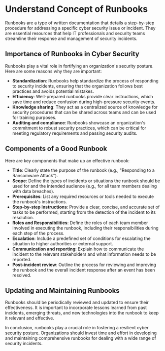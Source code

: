 # Understand Concept of Runbooks

Runbooks are a type of written documentation that details a step-by-step procedure for addressing a specific cyber security issue or incident. They are essential resources that help IT professionals and security teams streamline their response and management of security incidents.

## Importance of Runbooks in Cyber Security

Runbooks play a vital role in fortifying an organization's security posture. Here are some reasons why they are important:

- **Standardization**: Runbooks help standardize the process of responding to security incidents, ensuring that the organization follows best practices and avoids potential mistakes.
- **Efficiency**: Well-prepared runbooks provide clear instructions, which save time and reduce confusion during high-pressure security events.
- **Knowledge sharing**: They act as a centralized source of knowledge for security procedures that can be shared across teams and can be used for training purposes.
- **Auditing and compliance**: Runbooks showcase an organization's commitment to robust security practices, which can be critical for meeting regulatory requirements and passing security audits.

## Components of a Good Runbook

Here are key components that make up an effective runbook:

- **Title**: Clearly state the purpose of the runbook (e.g., "Responding to a Ransomware Attack").
- **Scope**: Define the types of incidents or situations the runbook should be used for and the intended audience (e.g., for all team members dealing with data breaches).
- **Prerequisites**: List any required resources or tools needed to execute the runbook's instructions.
- **Step-by-step Instructions**: Provide a clear, concise, and accurate set of tasks to be performed, starting from the detection of the incident to its resolution.
- **Roles and Responsibilities**: Define the roles of each team member involved in executing the runbook, including their responsibilities during each step of the process.
- **Escalation**: Include a predefined set of conditions for escalating the situation to higher authorities or external support.
- **Communication and reporting**: Explain how to communicate the incident to the relevant stakeholders and what information needs to be reported.
- **Post-incident review**: Outline the process for reviewing and improving the runbook and the overall incident response after an event has been resolved.

## Updating and Maintaining Runbooks

Runbooks should be periodically reviewed and updated to ensure their effectiveness. It is important to incorporate lessons learned from past incidents, emerging threats, and new technologies into the runbook to keep it relevant and effective.

In conclusion, runbooks play a crucial role in fostering a resilient cyber security posture. Organizations should invest time and effort in developing and maintaining comprehensive runbooks for dealing with a wide range of security incidents.
